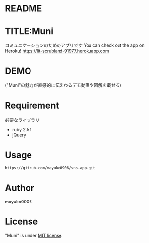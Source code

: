 # README

# TITLE:Muni

コミュニケーションのためのアプリです
You can check out the app on Heroku!
https://lit-scrubland-91977.herokuapp.com
 
# DEMO
("Muni"の魅力が直感的に伝えわるデモ動画や図解を載せる)
 

# Requirement
 
必要なライブラリ
* ruby 2.5.1
* jQuery

 
# Usage

```bash
https://github.com/mayuko0906/sns-app.git
```
 

# Author
 
mayuko0906

 
# License
"Muni" is under [MIT license](https://en.wikipedia.org/wiki/MIT_License).
